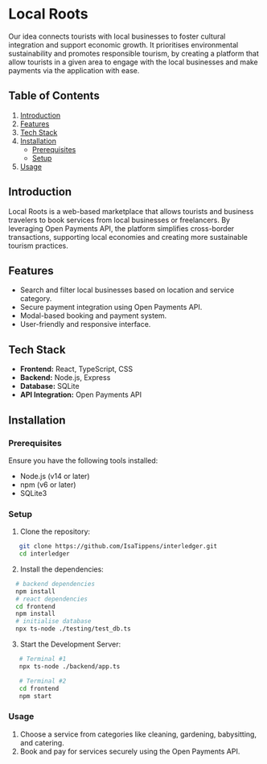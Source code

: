 # Local Roots 

Our idea connects tourists with local businesses to foster cultural integration and support economic growth. It prioritises environmental sustainability and promotes responsible tourism, by creating a platform that allow tourists in a given area to engage with the local businesses and make payments via the application with ease.

## Table of Contents
1. [Introduction](#introduction)
2. [Features](#features)
3. [Tech Stack](#tech-stack)
4. [Installation](#installation)
   - [Prerequisites](#prerequisites)
   - [Setup](#setup)
5. [Usage](#usage)


## Introduction

Local Roots is a web-based marketplace that allows tourists and business travelers to book services from local businesses or freelancers. By leveraging Open Payments API, the platform simplifies cross-border transactions, supporting local economies and creating more sustainable tourism practices.

## Features

- Search and filter local businesses based on location and service category.
- Secure payment integration using Open Payments API.
- Modal-based booking and payment system.
- User-friendly and responsive interface.

## Tech Stack

- **Frontend:** React, TypeScript, CSS
- **Backend:** Node.js, Express
- **Database:** SQLite
- **API Integration:** Open Payments API

## Installation

### Prerequisites

Ensure you have the following tools installed:

- Node.js (v14 or later)
- npm (v6 or later)
- SQLite3

### Setup

1. Clone the repository:
```bash
   git clone https://github.com/IsaTippens/interledger.git
   cd interledger
```
2. Install the dependencies:
 ```bash
   # backend dependencies
   npm install
   # react dependencies
   cd frontend
   npm install
   # initialise database
   npx ts-node ./testing/test_db.ts
```

3. Start the Development Server:
```bash
   # Terminal #1
   npx ts-node ./backend/app.ts

   # Terminal #2
   cd frontend
   npm start
```

### Usage
1. Choose a service from categories like cleaning, gardening, babysitting, and catering.
2. Book and pay for services securely using the Open Payments API.
